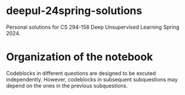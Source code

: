 # deepul-24spring-solutions
Personal solutions for CS 294-158 Deep Unsupervised Learning Spring 2024.

# Organization of the notebook
Codeblocks in different questions are designed to be excuted independently. However, codeblocks in subsequent subquestions may depend on the ones in the previous subquestions.
